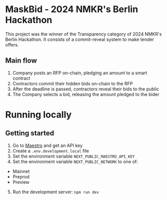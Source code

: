 # MaskBid - 2024 NMKR's Berlin Hackathon

This project was the winner of the Transparency category of 2024 NMKR's Berlin Hackathon. It consists of a commit-reveal system to make tender offers.

## Main flow

1. Company posts an RFP on-chain, pledging an amount to a smart contract
2. Contractors commit their hidden bids on-chain to the RFP
3. After the deadline is passed, contractors reveal their bids to the public
4. The Company selects a bid, releasing the amount pledged to the bider

# Running locally

## Getting started

1. Go to [Maestro](https://dashboard.gomaestro.org/) and get an API key
2. Create a `.env.development.local` file
3. Set the environment variable `NEXT_PUBLIC_MAESTRO_API_KEY`
4. Set the environment variable `NEXT_PUBLIC_NETWORK` to one of:

- Mainnet
- Preprod
- Preview

5. Run the development server: `npm run dev`

